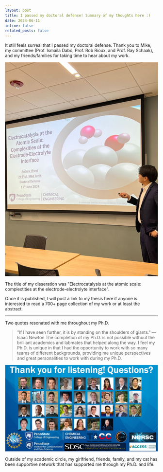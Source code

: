 ```yaml
---
layout: post
title: I passed my doctoral defense! Summary of my thoughts here :)
date: 2024-06-11
inline: false
related_posts: false
---
```


It still feels surreal that I passed my doctoral defense. Thank you to Mike, my committee (Prof. Ismaila Dabo, Prof. Rob Rioux, and Prof. Ray Schaak), and my friends/families for taking time to hear about my work.

![DEFENSE.jpeg](../assets/img/DEFENSE.jpeg)

The title of my disseration was "Electrocatalysis at the atomic scale: complextities at the electrode-electrolyte interface".

Once it is published, I will post a link to my thesis here if anyone is interested to read a 700+ page collection of my work or at least the abstract.

---
Two quotes resonated with me throughout my Ph.D.
> "If I have seen further, it is by standing on the shoulders of giants."
> —Isaac Newton
The completion of my Ph.D. is not possible without the brilliant academics and labmates that helped along the way. I feel my Ph.D. is unique in that I had the opportunity to work with so many teams of different backgrounds, providing me unique perspectives and great personalities to work with during my Ph.D.

![DEFENSE1.jpeg](../assets/img/DEFENSE1.jpeg)


Outside of my academic circle, my girlfriend, friends, family, and my cat has been supportive network that has supported me through my Ph.D. and life. 
